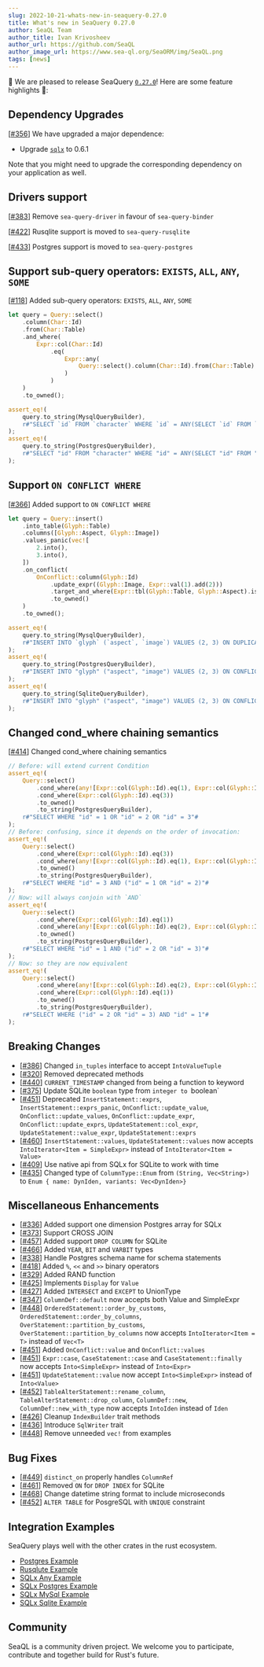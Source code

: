 ```yaml
---
slug: 2022-10-21-whats-new-in-seaquery-0.27.0
title: What's new in SeaQuery 0.27.0
author: SeaQL Team
author_title: Ivan Krivosheev
author_url: https://github.com/SeaQL
author_image_url: https://www.sea-ql.org/SeaORM/img/SeaQL.png
tags: [news]
---
```


🎉 We are pleased to release SeaQuery [`0.27.0`](https://github.com/SeaQL/sea-query/releases/tag/0.27.0)! Here are some feature highlights 🌟:

## Dependency Upgrades

[[#356](https://github.com/SeaQL/sea-query/issues/356)] We have upgraded a major dependence:
- Upgrade [`sqlx`](https://github.com/launchbadge/sqlx) to 0.6.1

Note that you might need to upgrade the corresponding dependency on your application as well.

## Drivers support

[[#383](https://github.com/SeaQL/sea-query/issues/383)] Remove `sea-query-driver` in favour of `sea-query-binder`

[[#422](https://github.com/SeaQL/sea-query/pull/422)] Rusqlite support is moved to `sea-query-rusqlite`

[[#433](https://github.com/SeaQL/sea-query/pull/433)] Postgres support is moved to `sea-query-postgres`

## Support sub-query operators: `EXISTS`, `ALL`, `ANY`, `SOME`

[[#118](https://github.com/SeaQL/sea-query/issues/118)] Added sub-query operators: `EXISTS`, `ALL`, `ANY`, `SOME`

```rust
let query = Query::select()
    .column(Char::Id)
    .from(Char::Table)
    .and_where(
        Expr::col(Char::Id)
            .eq(
                Expr::any(
                    Query::select().column(Char::Id).from(Char::Table).take()
                )
            )
    )
    .to_owned();

assert_eq!(
    query.to_string(MysqlQueryBuilder),
    r#"SELECT `id` FROM `character` WHERE `id` = ANY(SELECT `id` FROM `character`)"#
);
assert_eq!(
    query.to_string(PostgresQueryBuilder),
    r#"SELECT "id" FROM "character" WHERE "id" = ANY(SELECT "id" FROM "character")"#
);
```

## Support `ON CONFLICT WHERE`

[[#366](https://github.com/SeaQL/sea-query/issues/366)] Added support to `ON CONFLICT WHERE`

```rust
let query = Query::insert()
    .into_table(Glyph::Table)
    .columns([Glyph::Aspect, Glyph::Image])
    .values_panic(vec![
        2.into(),
        3.into(),
    ])
    .on_conflict(
        OnConflict::column(Glyph::Id)
            .update_expr((Glyph::Image, Expr::val(1).add(2)))
            .target_and_where(Expr::tbl(Glyph::Table, Glyph::Aspect).is_null())
            .to_owned()
    )
    .to_owned();

assert_eq!(
    query.to_string(MysqlQueryBuilder),
    r#"INSERT INTO `glyph` (`aspect`, `image`) VALUES (2, 3) ON DUPLICATE KEY UPDATE `image` = 1 + 2"#
);
assert_eq!(
    query.to_string(PostgresQueryBuilder),
    r#"INSERT INTO "glyph" ("aspect", "image") VALUES (2, 3) ON CONFLICT ("id") WHERE "glyph"."aspect" IS NULL DO UPDATE SET "image" = 1 + 2"#
);
assert_eq!(
    query.to_string(SqliteQueryBuilder),
    r#"INSERT INTO "glyph" ("aspect", "image") VALUES (2, 3) ON CONFLICT ("id") WHERE "glyph"."aspect" IS NULL DO UPDATE SET "image" = 1 + 2"#
);
```

## Changed cond_where chaining semantics

[[#414](https://github.com/SeaQL/sea-query/issues/414)] Changed cond_where chaining semantics

```rust
// Before: will extend current Condition
assert_eq!(
    Query::select()
        .cond_where(any![Expr::col(Glyph::Id).eq(1), Expr::col(Glyph::Id).eq(2)])
        .cond_where(Expr::col(Glyph::Id).eq(3))
        .to_owned()
        .to_string(PostgresQueryBuilder),
    r#"SELECT WHERE "id" = 1 OR "id" = 2 OR "id" = 3"#
);
// Before: confusing, since it depends on the order of invocation:
assert_eq!(
    Query::select()
        .cond_where(Expr::col(Glyph::Id).eq(3))
        .cond_where(any![Expr::col(Glyph::Id).eq(1), Expr::col(Glyph::Id).eq(2)])
        .to_owned()
        .to_string(PostgresQueryBuilder),
    r#"SELECT WHERE "id" = 3 AND ("id" = 1 OR "id" = 2)"#
);
// Now: will always conjoin with `AND`
assert_eq!(
    Query::select()
        .cond_where(Expr::col(Glyph::Id).eq(1))
        .cond_where(any![Expr::col(Glyph::Id).eq(2), Expr::col(Glyph::Id).eq(3)])
        .to_owned()
        .to_string(PostgresQueryBuilder),
    r#"SELECT WHERE "id" = 1 AND ("id" = 2 OR "id" = 3)"#
);
// Now: so they are now equivalent
assert_eq!(
    Query::select()
        .cond_where(any![Expr::col(Glyph::Id).eq(2), Expr::col(Glyph::Id).eq(3)])
        .cond_where(Expr::col(Glyph::Id).eq(1))
        .to_owned()
        .to_string(PostgresQueryBuilder),
    r#"SELECT WHERE ("id" = 2 OR "id" = 3) AND "id" = 1"#
);
```

## Breaking Changes

- [[#386](https://github.com/SeaQL/sea-query/pull/386)] Changed `in_tuples` interface to accept `IntoValueTuple`
- [[#320](https://github.com/SeaQL/sea-query/issues/320)] Removed deprecated methods
- [[#440](https://github.com/SeaQL/sea-query/issues/440)] `CURRENT_TIMESTAMP` changed from being a function to keyword
- [[#375](https://github.com/SeaQL/sea-query/issues/375)] Update SQLite `boolean` type from `integer to `boolean`
- [[#451](https://github.com/SeaQL/sea-query/issues/451)] Deprecated `InsertStatement::exprs`, `InsertStatement::exprs_panic`, `OnConflict::update_value`, `OnConflict::update_values`, `OnConflict::update_expr`, `OnConflict::update_exprs`, `UpdateStatement::col_expr`, `UpdateStatement::value_expr`, `UpdateStatement::exprs`
- [[#460](https://github.com/SeaQL/sea-query/pull/460)] `InsertStatement::values`, `UpdateStatement::values` now accepts `IntoIterator<Item = SimpleExpr>` instead of `IntoIterator<Item = Value>`
- [[#409](https://github.com/SeaQL/sea-query/issues/409)] Use native api from SQLx for SQLite to work with time
- [[#435](https://github.com/SeaQL/sea-query/pull/435)] Changed type of `ColumnType::Enum` from `(String, Vec<String>)` to `Enum { name: DynIden, variants: Vec<DynIden>}`

## Miscellaneous Enhancements

- [[#336](https://github.com/SeaQL/sea-query/issues/336)] Added support one dimension Postgres array for SQLx
- [[#373](https://github.com/SeaQL/sea-query/issues/373)] Support CROSS JOIN
- [[#457](https://github.com/SeaQL/sea-query/issues/457)] Added support `DROP COLUMN` for SQLite
- [[#466](https://github.com/SeaQL/sea-query/pull/466)] Added `YEAR`, `BIT` and `VARBIT` types
- [[#338](https://github.com/SeaQL/sea-query/issues/338)] Handle Postgres schema name for schema statements
- [[#418](https://github.com/SeaQL/sea-query/issues/418)] Added `%`, `<<` and `>>` binary operators
- [[#329](https://github.com/SeaQL/sea-query/pull/430)] Added RAND function
- [[#425](https://github.com/SeaQL/sea-query/pull/425)] Implements `Display` for `Value`
- [[#427](https://github.com/SeaQL/sea-query/issues/427)] Added `INTERSECT` and `EXCEPT` to UnionType
- [[#347](https://github.com/SeaQL/sea-query/issues/347)] `ColumnDef::default` now accepts both Value and SimpleExpr
- [[#448](https://github.com/SeaQL/sea-query/pull/448)] `OrderedStatement::order_by_customs`, `OrderedStatement::order_by_columns`, `OverStatement::partition_by_customs`, `OverStatement::partition_by_columns` now accepts `IntoIterator<Item = T>` instead of `Vec<T>`
- [[#451](https://github.com/SeaQL/sea-query/issues/451)] Added `OnConflict::value` and `OnConflict::values`
- [[#451](https://github.com/SeaQL/sea-query/issues/451)] `Expr::case`, `CaseStatement::case` and `CaseStatement::finally` now accepts `Into<SimpleExpr>` instead of `Into<Expr>`
- [[#451](https://github.com/SeaQL/sea-query/issues/451)] `UpdateStatement::value` now accept `Into<SimpleExpr>` instead of `Into<Value>`
- [[#452](https://github.com/SeaQL/sea-query/issues/452)] `TableAlterStatement::rename_column`, `TableAlterStatement::drop_column`, `ColumnDef::new`, `ColumnDef::new_with_type` now accepts `IntoIden` instead of `Iden`
- [[#426](https://github.com/SeaQL/sea-query/pull/426)] Cleanup `IndexBuilder` trait methods
- [[#436](https://github.com/SeaQL/sea-query/pull/436)] Introduce `SqlWriter` trait
- [[#448](https://github.com/SeaQL/sea-query/pull/448)] Remove unneeded `vec!` from examples

## Bug Fixes

- [[#449](https://github.com/SeaQL/sea-query/issues/449)] `distinct_on` properly handles `ColumnRef`
- [[#461](https://github.com/SeaQL/sea-query/issues/461)] Removed `ON` for `DROP INDEX` for SQLite
- [[#468](https://github.com/SeaQL/sea-query/pull/468)] Change datetime string format to include microseconds
- [[#452](https://github.com/SeaQL/sea-query/issues/452)] `ALTER TABLE` for PosgreSQL with `UNIQUE` constraint

## Integration Examples

SeaQuery plays well with the other crates in the rust ecosystem. 

- [Postgres Example](https://github.com/SeaQL/sea-query/tree/master/examples/postgres)
- [Rusqlute Example](https://github.com/SeaQL/sea-query/tree/master/examples/rusqlite)
- [SQLx Any Example](https://github.com/SeaQL/sea-query/tree/master/examples/sqlx_any)
- [SQLx Postgres Example](https://github.com/SeaQL/sea-query/tree/master/examples/sqlx_postgres)
- [SQLx MySql Example](https://github.com/SeaQL/sea-query/tree/master/examples/sqlx_mysql)
- [SQLx Sqlite Example](https://github.com/SeaQL/sea-query/tree/master/examples/sqlx_sqlite)

## Community

SeaQL is a community driven project. We welcome you to participate, contribute and together build for Rust's future.
